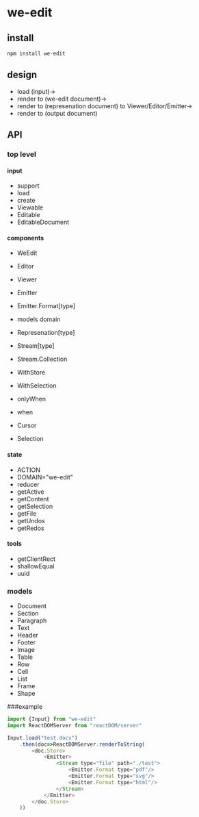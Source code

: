 # we-edit

## install
```sh
npm install we-edit
```

## design
* load (input)->
* render to (we-edit document)->
* render to (represenation document) to Viewer/Editor/Emitter->
* render to (output document)


## API

### top level

#### input
* support
* load
* create
* Viewable
* Editable
* EditableDocument

#### components
* WeEdit

* Editor
* Viewer
* Emitter
* Emitter.Format[type]

* models domain

* Represenation[type]

* Stream[type]
* Stream.Collection

* WithStore
* WithSelection

* onlyWhen
* when

* Cursor
* Selection

#### state
* ACTION
* DOMAIN="we-edit"
* reducer
* getActive
* getContent
* getSelection
* getFile
* getUndos
* getRedos

#### tools
* getClientRect
* shallowEqual
* uuid

### models
* Document
* Section
* Paragraph
* Text
* Header
* Footer
* Image
* Table
* Row
* Cell
* List
* Frame
* Shape

###example
```js
import {Input} from "we-edit"
import ReactDOMServer from "reactDOM/server"

Input.load("test.docx")
	.then(doc=>ReactDOMServer.renderToString(
		<doc.Store>
			<Emitter>
				<Stream type="file" path="./test">
					<Emitter.Format type="pdf"/>
					<Emitter.Format type="svg"/>
					<Emitter.Format type="html"/>
				</Stream>
			</Emitter>
		</doc.Store>
	))

```